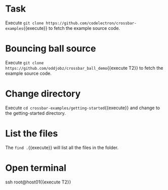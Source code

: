 
# Task 
Execute `git clone https://github.com/codelectron/crossbar-examples`{{execute}} to fetch the example source code.

# Bouncing ball source
Execute `git clone https://github.com/oddjobz/crossbar_ball_demo`{{execute T2}} to fetch the example source code.

# Change directory
Execute `cd crossbar-examples/getting-started`{{execute}} and change to the getting-started directory.

# List the files
The `find .`{{execute}} will list all the files in the folder.

# Open terminal
ssh root@host01{{execute T2}}

